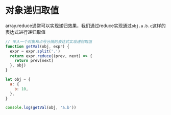 # 对象递归取值

array.reduce通常可以实现递归效果，我们通过reduce实现通过`obj.a.b.c`这样的表达式进行递归取值

```js
// 传入一个对象和点号分隔的表达式实现递归取值
function getVal(obj, expr) {
  expr = expr.split('.')
  return expr.reduce((prev, next) => {
    return prev[next]
  }, obj)
}

let obj = {
  a: {
    b: 10,
  },
}

console.log(getVal(obj, 'a.b'))
```


